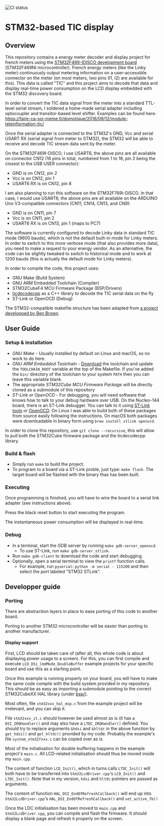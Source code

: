 ![CI status](https://github.com/lains/stm32-linky-display/actions/workflows/main.yml/badge.svg)

# STM32-based TIC display

## Overview

This repository contains a energy meter decoder and display project for french meters using the [STM32F469-IDISCO development board](https://www.st.com/en/evaluation-tools/32f469idiscovery.htmL) (STM32F469NI microcontroller).
French energy meters (like the Linky meter) continuously output metering information on a user-accessible connector on the meter (on most meters, two pins (I1, I2) are available for this).
This data is called "TIC" and this project aims to decode that data and display real-time power consumption on the LCD display embedded with the STM32 discovery board.

In order to convert the TIC data signal from the meter into a standard TTL-level serial stream, I soldered a home-made serial adapter including optocoupler and transitor-based level shifter. Examples can be found here: https://faire-ca-soi-meme.fr/domotique/2016/09/12/module-teleinformation-tic/

Once the serial adapter is connected to the STM32's GND, Vcc and serial USART RX (serial signal from meter to STM32), the STM32 will be able to receive and decode TIC stream data sent by the meter.

On the STM32F469I-DISCO, I use USART6, the above pins are all available on connector CN12 (16 pins in total, numbered from 1 to 16, pin 2 being the closest to the USB USER connector):
* GND is on CN12, pin 2
* Vcc is on CN12, pin 1
* USART6 RX is on CN12, pin 8

I am also planning to run this software on the STM32F769I-DISCO. In that case, I would use USART6, the above pins are all available on the ARDUINO Uno V3-compatible connectors (CN11, CN14, CN13, and CN9):
* GND is on CN11, pin 7
* Vcc is on CN11, pin 2
* USART6 RX is on CN13, pin 1 (maps to PC7)

The software is currently configured to decode Linky data in standard TIC mode (9600 bauds), which is not the default built-in mode for Linky meters.
In order to switch to this more verbose mode (that also provides more data), you need to make a request to your energy vendor. As an alternative, the code can be slightly tweaked to switch to historical mode and to work at 1200 bauds (this is actually the default mode for Linky meters).

In order to compile the code, this project uses:
* GNU Make (Build System)
* GNU ARM Embedded Toolchain (Compiler)
* STM32CubeF4 MCU Firmware Package (BSP/Drivers)
* [ticdecodecpp](https://github.com/lains/ticdecodecpp) as a C++ library to decode the TIC serial data on the fly
* ST-Link or OpenOCD (Debug)

The STM32-compatible makefile structure has been adapted from [a project developped by Ben Brown](https://github.com/bbrown1867/stm32-makefile).

## User Guide

### Setup & installation

* _GNU Make_ - Usually installed by default on Linux and macOS, so no work to do here.
* _GNU ARM Embedded Toolchain_ - [Download](https://developer.arm.com/tools-and-software/open-source-software/developer-tools/gnu-toolchain/gnu-rm/downloads) the toolchain and update the `TOOLCHAIN_ROOT` variable at the top of the Makefile. If you've added the `bin/` directory of the toolchain to your system `PATH` then you can leave this variable blank.
* The appropriate _STM32Cube MCU Firmware Package_ will be directly cloned as a submodule of this repository
* _ST-Link or OpenOCD_ - For debugging, you will need software that knows how to talk to your debug hardware over USB. On the Nucleo-144 board, there is an ST-Link debugger. You can talk to it using [ST-Link tools](https://github.com/stlink-org/stlink) or [OpenOCD](https://sourceforge.net/p/openocd/code/ci/master/tree/). On Linux I was able to build both of these packages from source easily following the instructions. On macOS both packages were downloadable in binary form using `brew install stlink openocd`.

In order to clone this repository, use `git clone --recursive`, this will allow to pull both the STM32Cube firmware package and the ticdecodecpp library.

### Build & flash

* Simply run `make` to build the project.
* To program to a board via a ST-Link proble, just type: `make flash`. The target board will be flashed with the binary thas has been built.

### Executing

Once programming is finished, you will have to wire the board to a serial link adapter (see instructions above).

Press the black reset button to start executing the program.

The instantaneous power consumption will be displayed in real-time.

### Debug

* In a terminal, start the GDB server by running `make gdb-server_openocd`.
  * To use ST-Link, run `make gdb-server_stlink`.
* Run `make gdb-client` to download the code and start debugging.
* Optionally, open a serial terminal to view the `printf` function calls.
  * For example, run `pyserial`: `python -m serial - 115200` and then select the port labeled "STM32 STLink".

## Developper guide

### Porting

There are abstraction layers in place to ease porting of this code to another board.

Porting to another STM32 microcontroller will be easier than porting to another manufacturer.

#### Display support

First, LCD should be taken care of (after all, this whole code is about displaying power usage to a screen).
For this, you can first compile and execute `LCD_DSi_CmdMode_DoubleBuffer` example projects for your specific board and use this as a starting point.

Once this example is running properly on your board, you will have to make the same code compile with the build system provided in my repository. This should be as easy as importing a submodule pointing to the correct STM32CubeXX HAL library (under [bsp/](./bsp)).

Most often, file `stm32xxx_hal_msp.c` from the example project will be irrelevant, and you can skip it.

File `stm32xxx_it.c` should however be used almost as is (it has a `DSI_IRQHandler()` and may also have a `LTDC_IRQHandler()` defined.
You should try to replace arguments `&hdsi` and `&hltdc` in the above function by `get_hdsi()` and `get_hltdc()` provided by my code.
Probably the example's file `system_stm32fxxx.c` can be copied over as is.

Most of the initialisation for double-buffering happens in the example project's `main.c`.
All LCD-related initialisation should thus be moved inside my `main.cpp`.

The content of function `LCD_Init()`, which in turns calls `LTDC_Init()` will both have to be transferred into `Stm32LcdDriver.cpp`'s `LCD_Init()` and `LTDC_Init()`. Note that in my version, `hdsi` and `hltdc` pointers are passed as arguments.

The content of function `HAL_DSI_EndOfRefreshCallback()` will end up into `Stm32LcdDriver.cpp`'s `HAL_DSI_EndOfRefreshCallback()` and `set_active_fb()`

Once the LDC initialisation has been moved to `main.cpp` and `Stm32LcdDriver.cpp`, you can compile and flash the firmware. It should display a blank page and refresh it properly on the screen.
